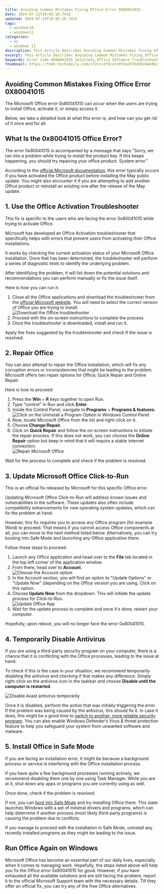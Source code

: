 ```yaml
---
title: Avoiding Common Mistakes Fixing Office Error 0X80041015
date: 2024-07-12T18:05:10.743Z
updated: 2024-07-13T18:05:10.743Z
tags:
  - windows10
  - windows11
categories:
  - os
  - windows 11
description: This Article Describes Avoiding Common Mistakes Fixing Office Error 0X80041015
excerpt: This Article Describes Avoiding Common Mistakes Fixing Office Error 0X80041015
keywords: Error Code 0X80041015 Solutions,Office Software Troubleshooting,Fixing X80041015 Errors,Common IT Issues Resolution,Office Error Correction Tips,0X80041015 Software Fix,Avoiding Office Error Mistakes
thumbnail: https://thmb.techidaily.com/c72cccdf9cacc0fda207b45b24ab86cf2fde475b85a4b94012ab008856dbcd1d.jpg
---
```


## Avoiding Common Mistakes Fixing Office Error 0X80041015

 The Microsoft Office error 0x80041015 can occur when the users are trying to install Office, activate it, or simply access it.

 Below, we take a detailed look at what this error is, and how can you get rid of it once and for all.

## What Is the 0x80041015 Office Error?

 The error 0x80041015 is accompanied by a message that says "Sorry, we ran into a problem while trying to install the product key. If this keeps happening, you should try repairing your office product. System error."

 According to the [official Microsoft documentation](https://learn.microsoft.com/en-us/office/troubleshoot/office-suite-issues/0x80041015-start-office-program), this error typically occurs if you have activated the Office product before installing the May public update. You might also encounter it if you are attempting to add another Office product or reinstall an existing one after the release of the May update.

## 1\. Use the Office Activation Troubleshooter

 This fix is specific to the users who are facing the error 0x80041015 while trying to activate Office.

 Microsoft has developed an Office Activation troubleshooter that specifically helps with errors that prevent users from activating their Office installations.

 It works by checking the current activation status of your Microsoft Office installation. Once that has been determined, the troubleshooter will perform a series of diagnostic tests to identify the underlying problem.

 After identifying the problem, it will list down the potential solutions and recommendations you can perform manually or fix the issue itself.

 Here is how you can run it:

1. Close all the Office applications and download the troubleshooter from the [official Microsoft website](https://support.microsoft.com/en-gb/office/unlicensed-product-and-activation-errors-in-office-0d23d3c0-c19c-4b2f-9845-5344fedc4380). You will need to select the correct version of Office you are trying to install.  
![Download the Office troubleshooter](https://static1.makeuseofimages.com/wordpress/wp-content/uploads/2023/06/download-office-troubleshooter.jpg)
2. Proceed with the on-screen instructions to complete the process.
3. Once the troubleshooter is downloaded, install and run it.

 Apply the fixes suggested by the troubleshooter and check if the issue is resolved.

## 2\. Repair Office

 You can also attempt to repair the Office installation, which will fix any corruption errors or inconsistencies that might be leading to the problem. Microsoft offers two repair options for Office; Quick Repair and Online Repair.

 Here is how to proceed:

1. Press the **Win** \+ **R** keys together to open Run.
2. Type "control" in Run and click **Enter**.
3. Inside the Control Panel, navigate to **Programs** \> **Programs & features**.  
![Click on the Uninstall a Program Option in Windows Control Panel](https://static1.makeuseofimages.com/wordpress/wp-content/uploads/2023/05/13-click-on-the-uninstall-a-program-option-in-windows-control-panel.jpg)
4. Now, locate Microsoft Office from the list and right-click on it.
5. Choose **Change**/**Repair**.
6. Click on **Quick Repair** and follow the on-screen instructions to initiate the repair process. If this does not work, you can choose the **Online Repair** option but keep in mind that it will require a stable internet connection.  
![Repair Microsoft Office](https://static1.makeuseofimages.com/wordpress/wp-content/uploads/2023/02/repair-microsoft-office.jpg)

 Wait for the process to complete and check if the problem is resolved.

## 3\. Update Microsoft Office Click-to-Run

 This is an official fix released by Microsoft for this specific Office error.

 Updating Microsoft Office Click-to-Run will address known issues and vulnerabilities in the software. These updates also often include compatibility enhancements for new operating system updates, which can fix the problem at hand.

 However, this fix requires you to access any Office program (for example Word) to proceed. That means if you cannot access Office components at all, you can move to the next method listed below. Alternatively, you can try booting into Safe Mode and launching any Office application there.

 Follow these steps to proceed:

1. Launch any Office application and head over to the **File** tab located in the top left corner of the application window.
2. From there, head over to **Account**.  
![Choose the Account option](https://static1.makeuseofimages.com/wordpress/wp-content/uploads/2023/06/account-option.jpg)
3. In the Account section, you will find an option to "Update Options" or "Update Now" (depending on the Office version you are using. Click on this option.
4. Choose **Update Now** from the dropdown. This will initiate the update process for Click-to-Run.  
![Update Office App](https://static1.makeuseofimages.com/wordpress/wp-content/uploads/2022/10/Update-Office-App.jpg)
5. Wait for the update process to complete and once it's done, restart your computer.

 Hopefully, upon reboot, you will no longer face the error 0x80041015\.

## 4\. Temporarily Disable Antivirus

 If you are using a third-party security program on your computer, there is a chance that it is conflicting with the Office processes, leading to the issue at hand.

 To check if this is the case in your situation, we recommend temporarily disabling the antivirus and checking if that makes any difference. Simply right-click on the antivirus icon in the taskbar and choose **Disable until the computer is restarted**.

![Disable Avast antivirus temporarily](https://static1.makeuseofimages.com/wordpress/wp-content/uploads/2022/07/disable-avast.jpg)

 Once it is disabled, perform the action that was initially triggering the error. If the problem was being caused by the antivirus, this should fix it. In case it does, this might be a good time to [switch to another, more reliable security program](https://www.makeuseof.com/windows-11-antivirus-apps/). You can also enable Windows Defender’s Virus & threat protection feature to help you safeguard your system from unwanted software and malware.

## 5\. Install Office in Safe Mode

 If you are facing an installation error, it might be because a background process or service is interfering with the Office installation process.

 If you have quite a few background processes running actively, we recommend disabling them one by one using Task Manager. While you are at it, shut down any apps or programs you are currently using as well.

 Once done, check if the problem is resolved.

 If not, you can [boot into Safe Mode](https://www.makeuseof.com/windows-11-boot-safe-mode/) and try installing Office there. This state launches Windows with a set of minimal drivers and programs, which can help determine if another process (most likely third-party programs) is causing the problem due to conflicts.

 If you manage to proceed with the installation in Safe Mode, uninstall any recently installed programs as they might be leading to the issue.

## Run Office Again on Windows

 Microsoft Office has become an essential part of our daily lives, especially when it comes to managing work. Hopefully, the steps listed above will help you fix the Office error 0x80041015 for good. However, if you have exhausted all the available solutions and are still facing the problem, report it to the official Microsoft Support team with the necessary details. Till they offer an official fix, you can try any of the free Office alternatives.



<ins class="adsbygoogle"
      style="display:block"
      data-ad-client="ca-pub-7571918770474297"
      data-ad-slot="8358498916"
      data-ad-format="auto"
      data-full-width-responsive="true"></ins>